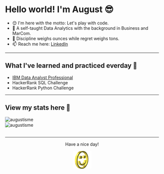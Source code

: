# **Hello world! I'm August** 😎

- 😊 I'm here with the motto: Let's play with code.
- 📝 A self-taught Data Analytics with the background in Business and MarCom.
- 💭 Discipline weighs ounces while regret weighs tons. 
- 📫 Reach me here: [LinkedIn](https://www.linkedin.com/in/vongocminhthuw/)
---
## What I've learned and practiced everday 🧐

- [IBM Data Analyst Professional](https://github.com/Augustisme/IBM-Data-Analyst-Professional)
- HackerRank SQL Challenge
- HackerRank Python Challenge

---
## View my stats here 🔎	
<div >
    <img align="left" src="https://github-readme-stats.vercel.app/api?username=augustisme&count_private=true&show_icons=true&theme=vue-dark" width="400px" alt="augustisme">
    &nbsp;&nbsp;
    &nbsp;&nbsp;
    <img align="center" src="https://github-readme-stats.vercel.app/api/top-langs/?username=augustisme&layout=compact&theme=vue-dark"  width="350px" alt="augustisme">
</div>
&nbsp;&nbsp;

---
<div align="center">
<p> Have a nice day!</p>
<div>
<img src="https://github.com/Augustisme/Augustisme/blob/main/IMG/smile.gif" alt="Smiley" align="center">
</div>
</div>
